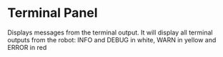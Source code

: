 # Terminal Panel

Displays messages from the terminal output. It will display all terminal outputs from the robot: INFO and DEBUG in white, WARN in yellow and ERROR in red
